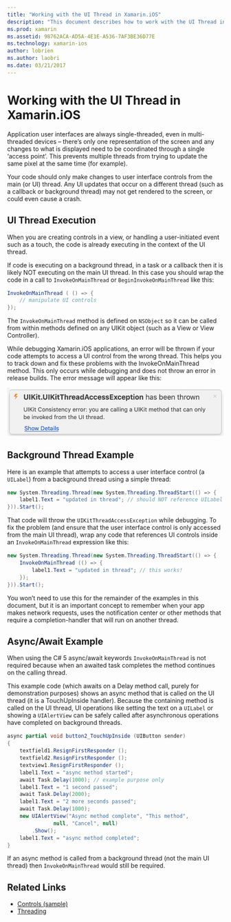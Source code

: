 ```yaml
---
title: "Working with the UI Thread in Xamarin.iOS"
description: "This document describes how to work with the UI Thread in Xamarin.iOS. It discusses UI thread execution, provides a background thread example, and examines async/await."
ms.prod: xamarin
ms.assetid: 98762ACA-AD5A-4E1E-A536-7AF3BE36D77E
ms.technology: xamarin-ios
author: lobrien
ms.author: laobri
ms.date: 03/21/2017
---
```


# Working with the UI Thread in Xamarin.iOS

Application user interfaces are always single-threaded, even in multi-threaded devices – there’s only one representation of the screen and any changes to what is displayed need to be coordinated through a single ‘access point’. This prevents multiple threads from trying to update the same pixel at the same time (for example).

Your code should only make changes to user interface controls from the main (or UI) thread. Any UI updates that occur on a different thread (such as a callback or background thread) may not get rendered to the screen, or could even cause a crash.

## UI Thread Execution

When you are creating controls in a view, or handling a user-initiated event such as a touch, the code is already executing in the context of the UI thread.

If code is executing on a background thread, in a task or a callback then it is likely NOT executing on the main UI thread. In this case you should wrap the code in a call to `InvokeOnMainThread` or `BeginInvokeOnMainThread` like this:

```csharp
InvokeOnMainThread ( () => {
    // manipulate UI controls
});
```

The `InvokeOnMainThread` method is defined on `NSObject` so it can be called from within methods defined on any UIKit object (such as a View or View Controller).

While debugging Xamarin.iOS applications, an error will be thrown if your code attempts to access a UI control from the wrong thread. This helps you to track down and fix these problems with the InvokeOnMainThread method. This only occurs while debugging and does not throw an error in release builds. The error message will appear like this:

 ![](ui-thread-images/image10.png "UI Thread Execution")

 <a name="Background_Thread_Example" />


## Background Thread Example

Here is an example that attempts to access a user interface control (a `UILabel`) from a background thread using a simple thread:

```csharp
new System.Threading.Thread(new System.Threading.ThreadStart(() => {
    label1.Text = "updated in thread"; // should NOT reference UILabel on background thread!
})).Start();
```

That code will throw the `UIKitThreadAccessException` while debugging. To fix the problem (and ensure that the user interface control is only accessed from the main UI thread), wrap any code that references UI controls inside an `InvokeOnMainThread` expression like this:

```csharp
new System.Threading.Thread(new System.Threading.ThreadStart(() => {
    InvokeOnMainThread (() => {
        label1.Text = "updated in thread"; // this works!
    });
})).Start();
```

You won’t need to use this for the remainder of the examples in this document, but it is an important concept to remember when your app makes network requests, uses the notification center or other methods that require a completion-handler that will run on another thread.

 <a name="Async_Await_Example" />


## Async/Await Example

When using the C# 5 async/await keywords `InvokeOnMainThread` is not required because when an awaited task completes the method continues on the calling thread.

This example code (which awaits on a Delay method call, purely for demonstration purposes) shows an async method that is called on the UI thread (it is a TouchUpInside handler). Because the containing method is called on the UI thread, UI operations like setting the text on a `UILabel` or showing a `UIAlertView` can be safely called after asynchronous operations have completed on background threads.

```csharp
async partial void button2_TouchUpInside (UIButton sender)
{
    textfield1.ResignFirstResponder ();
    textfield2.ResignFirstResponder ();
    textview1.ResignFirstResponder ();
    label1.Text = "async method started";
    await Task.Delay(1000); // example purpose only
    label1.Text = "1 second passed";
    await Task.Delay(2000);
    label1.Text = "2 more seconds passed";
    await Task.Delay(1000);
    new UIAlertView("Async method complete", "This method", 
               null, "Cancel", null)
        .Show();
    label1.Text = "async method completed";
}
```

If an async method is called from a background thread (not the main UI thread) then `InvokeOnMainThread` would still be required.


## Related Links

- [Controls (sample)](https://docs.microsoft.com/samples/xamarin/ios-samples/controls)
- [Threading](~/ios/app-fundamentals/threading.md)
